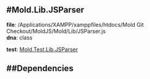 
#Mold.Lib.JSParser
---------------------------------------

__file__: /Applications/XAMPP/xamppfiles/htdocs/Mold Git Checkout/MoldJS/Mold/Lib/JSParser.js  
__dna__: class  


	

__test__: [Mold.Test.Lib.JSParser](../../Mold/Test/Lib/JSParser.md) 






##Dependencies
--------------




 

 


 



		
